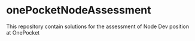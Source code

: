 # onePocketNodeAssessment
This repository contain solutions for the assessment of Node Dev position at OnePocket

